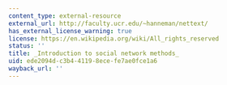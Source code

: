 ```yaml
---
content_type: external-resource
external_url: http://faculty.ucr.edu/~hanneman/nettext/
has_external_license_warning: true
license: https://en.wikipedia.org/wiki/All_rights_reserved
status: ''
title: _Introduction to social network methods_
uid: ede2094d-c3b4-4119-8ece-fe7ae0fce1a6
wayback_url: ''
---
```

